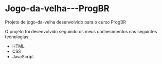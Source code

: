 # Jogo-da-velha---ProgBR
Projeto de jogo-da-velha desenvolvido para o curso ProgBR

O projeto foi desenvolvido seguindo os meus conhecimentos nas seguintes tecnologias:

 - HTML
 - CSS
 - JavaScript
